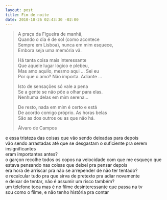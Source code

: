```yaml
--- 
layout: post
title: Fim de noite
date: 2010-10-26 02:43:30 -02:00
---
```


> A praça da Figueira de manhã,    
> Quando o dia é de sol (como acontece    
> Sempre em Lisboa), nunca em mim esquece,    
> Embora seja uma memória vã.  
>   
> Há tanta coisa mais interessante    
> Que aquele lugar lógico e plebeu,    
> Mas amo aquilo, mesmo aqui ... Sei eu    
> Por que o amo?  Não importa.  Adiante ...   
>   
> Isto de sensações só vale a pena    
> Se a gente se não põe a olhar para elas.      
> Nenhuma delas em mim serena...  
>   
> De resto, nada em mim é certo e está    
> De acordo comigo próprio.  As horas belas    
> São as dos outros ou as que não há.  
> 
> <footer>Álvaro de Campos</footer>

e essa tristeza das coisas que vão sendo deixadas para depois  
vão sendo arrastadas até que se desgastam o suficiente pra serem insignificantes  
eram importantes antes?  
o garçon recolhe todos os copos na velocidade com que me esqueço que estava pensando nas coisas que deixei pra pensar depois  
era hora de arriscar pra não se arrepender de não ter tentado?  
e recalcular tudo pra que sirva de pretexto pra adiar novamente  
e deixar de tentar, não é assumir um risco também?  
um telefone toca mas é no filme desinteressante que passa na tv  
sou como o filme, e não tenho história pra contar  
